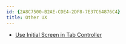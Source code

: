 ```yaml
---
id: {2A8C7500-B2AE-CDE4-2DF8-7E37C64876C4}  
title: Other UX  
---
```


-   [Use Initial Screen in Tab Controller](/recipes/ios/content_controls/other_ux/use_initial_screen_in_tab_controller)